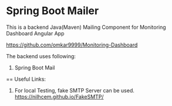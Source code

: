 # Spring Boot Mailer
This is a backend Java(Maven) Mailing Component for 
Monitoring Dashboard Angular App

https://github.com/omkar9999/Monitoring-Dashboard

The backend uses following:
1) Spring Boot Mail

== Useful Links:

1) For local Testing, fake SMTP Server can be used.
https://nilhcem.github.io/FakeSMTP/